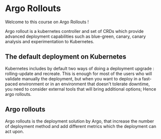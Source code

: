 # Argo Rollouts

Welcome to this course on Argo Rollouts !

Argo rollout is a kubernetes controller and set of CRDs which provide advanced deployment capabilities such as blue-green, canary, canary analysis and experimentation to Kubernetes.

## The default deployment on Kubernetes

Kubernetes includes by default two ways of doing a deployment upgrade : rolling-update and recreate. This is enough for most of the users who will validate manually the deployment, but when you want to deploy in a fast-paced environment or in an environment that doesn't tolerate downtime, you need to consider external tools that will bring additional options; Hence argo rollouts.

## Argo rollouts

Argo rollouts is the deployment solution by Argo, that increase the number of deployment method and add different metrics which the deployment can act upon.

